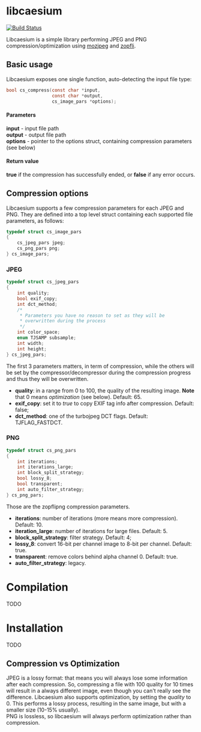 # libcaesium
[![Build Status](https://travis-ci.org/Lymphatus/libcaesium.svg?branch=master)](https://travis-ci.org/Lymphatus/libcaesium)  

Libcaesium is a simple library performing JPEG and PNG compression/optimization using [mozjpeg](https://github.com/mozilla/mozjpeg) and [zopfli](https://github.com/google/zopfli).


## Basic usage

Libcaesium exposes one single function, auto-detecting the input file type:
```C
bool cs_compress(const char *input,
                 const char *output,
                 cs_image_pars *options);
```
#### Parameters
**input** - input file path  
**output** - output file path  
**options** - pointer to the options struct, containing compression parameters (see below)  

#### Return value
**true** if the compression has successfully ended, or **false** if any error occurs.

## Compression options
Libcaesium supports a few compression parameters for each JPEG and PNG.
They are defined into a top level struct containing each supported file parameters, as follows:
```C
typedef struct cs_image_pars
{
	cs_jpeg_pars jpeg;
	cs_png_pars png;
} cs_image_pars;
```
### JPEG
```C
typedef struct cs_jpeg_pars
{
	int quality;
	bool exif_copy;
	int dct_method;
	/*
	 * Parameters you have no reason to set as they will be
	 * overwritten during the process
	 */
	int color_space;
	enum TJSAMP subsample;
	int width;
	int height;
} cs_jpeg_pars;
```
The first 3 parameters matters, in term of compression, while the others will be set by the compressor/decompressor
during the compression progress and thus they will be overwritten.
- **quality**: in a range from 0 to 100, the quality of the resulting image. **Note** that 0 means _optimization_ (see below). Default: 65.
- **exif_copy**: set it to _true_ to copy EXIF tag info after compression. Default: false;
- **dct_method**: one of the turbojpeg DCT flags. Default: TJFLAG_FASTDCT.

### PNG
```C
typedef struct cs_png_pars
{
	int iterations;
	int iterations_large;
	int block_split_strategy;
	bool lossy_8;
	bool transparent;
	int auto_filter_strategy;
} cs_png_pars;
```
Those are the zopflipng compression parameters.
- **iterations**: number of iterations (more means more compression). Default: 10.
- **iteration_large**: number of iterations for large files. Default: 5.
- **block_split_strategy**: filter strategy. Default: 4;
- **lossy_8**: convert 16-bit per channel image to 8-bit per channel. Default: true.
- **transparent**: remove colors behind alpha channel 0. Default: true.
- **auto_filter_strategy**: legacy.

# Compilation
TODO

# Installation
TODO

## Compression vs Optimization
JPEG is a lossy format: that means you will always lose some information after each compression. So, compressing a file with
100 quality for 10 times will result in a always different image, even though you can't really see the difference.
Libcaesium also supports optimization, by setting the _quality_ to 0. This performs a lossy process, resulting in the same image,
but with a smaller size (10-15% usually).  
PNG is lossless, so libcaesium will always perform optimization rather than compression.